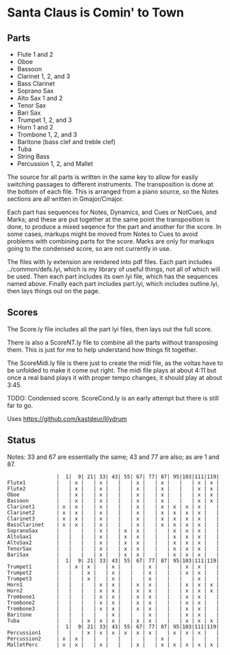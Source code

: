 # Santa Claus is Comin' to Town


## Parts

- Flute 1 and 2
- Oboe
- Bassoon
- Clarinet 1, 2, and 3
- Bass Clarinet
- Soprano Sax
- Alto Sax 1 and 2
- Tenor Sax
- Bari Sax
- Trumpet 1, 2, and 3
- Horn 1 and 2
- Trombone 1, 2, and 3
- Baritone (bass clef and treble clef)
- Tuba
- String Bass
- Percussion 1, 2, and Mallet

The source for all parts is written in the same key to allow for easily switching passages
to different instruments.  The transposition is done at the bottom of each file.  This is
arranged from a piano source, so the Notes sections are all written in Gmajor/Cmajor.

Each part has sequences for Notes, Dynamics, and Cues or NotCues, and Marks; and these are put together at the same
point the transposition is done, to produce a mixed seqence for the part and another for the score.
In some cases, markups might be moved from Notes to Cues to avoid problems with combining parts for the score.
Marks are only for markups going to the condensed score, so are not currently in use.

The files with ly extension are rendered into pdf files.  Each part includes ../common/defs.lyi,
which is my library of useful things, not all of which will be used.  Then each part includes its
own lyi file, which has the sequences named above.  Finally each part includes part.lyi,
which includes outline.lyi, then lays things out on the page.

## Scores

The Score.ly file includes all the part lyi files, then lays out the full score.

There is also a ScoreNT.ly file to combine all the parts without transposing them.  This is just
for me to help understand how things fit together.

The ScoreMidi.ly file is there just to create the midi file, as the voltas have to be unfolded
to make it come out right.  The midi file plays at about 4:11 but once a real band plays it
with proper tempo changes, it should play at about 3:45.

TODO: Condensed score.  ScoreCond.ly is an early attempt but there is still far to go.

Uses https://github.com/kastdeur/lilydrum

## Status

Notes: 33 and 67 are essentially the same; 43 and 77 are also; as are 1 and 87.
```
                |  1|  9| 21| 33| 43| 55| 67| 77| 87| 95|103|111|119|
Flute1          |   | x |   | x |   |   | x |   | x |   |   | x | x |
Flute2          |   | x |   | x |   |   | x |   | x |   |   | x | x |
Oboe            |   | x |   | x |   |   | x |   | x |   |   | x | x |
Bassoon         |   | x |   | x |   |   | x |   | x |   |   | x | x |
Clarinet1       | x | x |   | x |   |   | x |   | x | x | x | x |   |
Clarinet2       | x | x |   | x |   |   | x |   | x | x | x | x |   |
Clarinet3       | x | x |   | x |   |   | x |   | x | x | x | x |   |
BassClarinet    | x | x |   | x |   |   | x |   | x | x | x | x |   |
SopranoSax      |   |   |   | x |   | x | x |   |   | x | x | x |   |
AltoSax1        |   |   |   | x |   | x | x |   |   | x | x | x |   |
AltoSax2        |   |   |   | x |   | x | x |   |   | x | x | x |   |
TenorSax        |   |   |   | x |   | x | x |   |   | x | x | x |   |
BariSax         |   |   |   | x |   | x | x |   |   | x | x | x |   |
                |  1|  9| 21| 33| 43| 55| 67| 77| 87| 95|103|111|119|
Trumpet1        |   | x | x |   | x |   |   | x |   |   | x | x |   |
Trumpet2        |   |   | x |   | x |   |   | x |   |   | x | x |   |
Trumpet3        |   |   | x |   | x |   |   | x |   |   |   | x |   |
Horn1           |   |   |   | x | x |   | x | x |   |   | x | x | x |
Horn2           |   |   |   | x | x |   | x | x |   |   | x | x | x |
Trombone1       |   |   |   | x | x |   | x | x |   |   | x | x |   |
Trombone2       |   |   |   | x | x |   | x | x |   |   | x | x |   |
Trombone3       |   |   |   | x | x |   | x | x |   |   | x | x |   |
Baritone        |   |   |   |   | x |   |   | x |   |   | x | x |   |
Tuba            |   |   | x | x | x |   | x | x |   |   | x | x | x |
                |  1|  9| 21| 33| 43| 55| 67| 77| 87| 95|103|111|119|
Percussion1     |   |   | x | x | x | x | x | x |   | x | x | x |   |
Percussion2     | x | x |   |   |   |   |   |   | x |   |   |   |   |
MalletPerc      | x | x |   | x |   |   | x |   | x | x | x | x | x |
```
